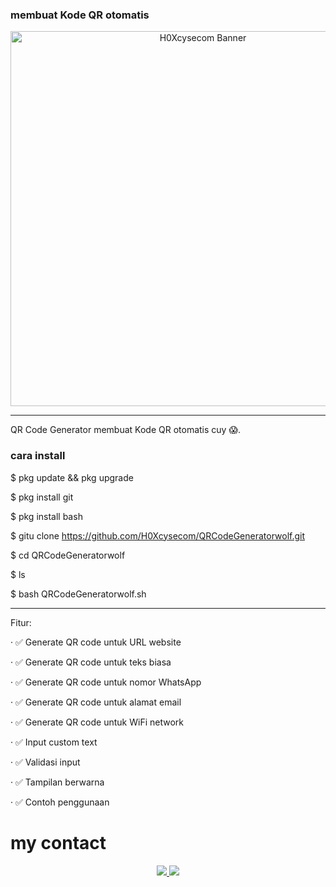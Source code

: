 ### membuat Kode QR otomatis 

<p align="center">
  <img src="https://d.top4top.io/p_3548ztxiz0.jpg" alt="H0Xcysecom Banner" width="600"/>
</p>

---

QR Code Generator 
membuat Kode QR otomatis cuy 😱.


### cara install

$ pkg update && pkg upgrade 

$ pkg install git

$ pkg install bash 

$ gitu clone https://github.com/H0Xcysecom/QRCodeGeneratorwolf.git

$ cd QRCodeGeneratorwolf

$ ls 

$ bash QRCodeGeneratorwolf.sh

---

Fitur:

· ✅ Generate QR code untuk URL website

· ✅ Generate QR code untuk teks biasa

· ✅ Generate QR code untuk nomor WhatsApp

· ✅ Generate QR code untuk alamat email

· ✅ Generate QR code untuk WiFi network

· ✅ Input custom text

· ✅ Validasi input

· ✅ Tampilan berwarna

· ✅ Contoh penggunaan

# my contact
<p align="center">
  <a href="https://t.me/ownFrostWolf">
    <img src="https://img.shields.io/badge/Telegram-000000?style=for-the-badge&logo=telegram&logoColor=white" />
  </a>
  <a href="https://www.tiktok.com/@latest_news_team.markasv?_t=ZS-8zmyWM7yZBB&_r=1">
    <img src="https://img.shields.io/badge/TikTok-000000?style=for-the-badge&logo=tiktok&logoColor=white" />
  </a>
</p>
